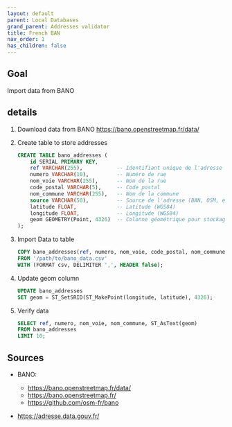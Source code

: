 ```yaml
---
layout: default
parent: Local Databases
grand_parent: Addresses validator
title: French BAN
nav_order: 1
has_children: false
---
```


## Goal

Import data from BANO

## details

1. Download data from BANO <https://bano.openstreetmap.fr/data/>

2. Create table to store addresses

    ``` sql
    CREATE TABLE bano_addresses (
        id SERIAL PRIMARY KEY,
        ref VARCHAR(255),           -- Identifiant unique de l'adresse
        numero VARCHAR(10),         -- Numéro de rue
        nom_voie VARCHAR(255),      -- Nom de la rue
        code_postal VARCHAR(5),     -- Code postal
        nom_commune VARCHAR(255),   -- Nom de la commune
        source VARCHAR(50),         -- Source de l'adresse (BAN, OSM, etc.)
        latitude FLOAT,             -- Latitude (WGS84)
        longitude FLOAT,            -- Longitude (WGS84)
        geom GEOMETRY(Point, 4326)  -- Colonne géométrique pour stockage spatial
    );

    ```

3. Import Data to table

    ``` sql
    COPY bano_addresses(ref, numero, nom_voie, code_postal, nom_commune, source, latitude, longitude)
    FROM '/path/to/bano_data.csv'
    WITH (FORMAT csv, DELIMITER ',', HEADER false);

    ```

4. Update geom column

    ``` sql
    UPDATE bano_addresses
    SET geom = ST_SetSRID(ST_MakePoint(longitude, latitude), 4326);

    ```

5. Verify data

    ``` sql
    SELECT ref, numero, nom_voie, nom_commune, ST_AsText(geom)
    FROM bano_addresses
    LIMIT 10;

    ```

## Sources

- BANO:
  - https://bano.openstreetmap.fr/data/
  - https://bano.openstreetmap.fr/
  - https://github.com/osm-fr/bano

- https://adresse.data.gouv.fr/

